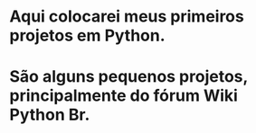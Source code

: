 # Aqui colocarei meus primeiros projetos em Python.
# São alguns pequenos projetos, principalmente do fórum Wiki Python Br.

